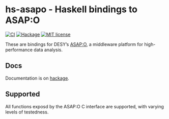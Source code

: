 # hs-asapo - Haskell bindings to ASAP:O

[![CI](https://github.com/pmiddend/hs-asapo/actions/workflows/build-with-nix.yaml/badge.svg)](https://github.com/pmiddend/hs-asapo/actions/workflows/build-with-nix.yaml)
[![Hackage](https://img.shields.io/hackage/v/hs-asapo.svg)](https://hackage.haskell.org/package/hs-asapo)
[![MIT license](https://img.shields.io/badge/license-MIT-blue.svg)](./LICENSE)

These are bindings for DESY’s [ASAP:O](https://gitlab.desy.de/asapo/asapo), a middleware platform for high-performance data analysis.

## Docs

Documentation is on [hackage](https://hackage.haskell.org/package/hs-asapo).

## Supported

All functions exposd by the ASAP:O C interface are supported, with varying levels of testedness.
